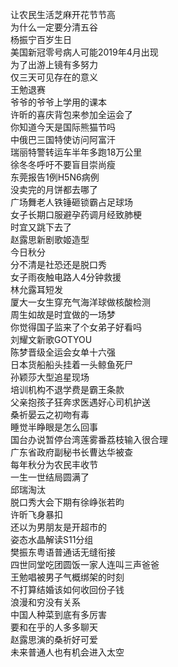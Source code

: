 让农民生活芝麻开花节节高  
为什么一定要分清五谷  
杨振宁百岁生日  
美国新冠零号病人可能2019年4月出现  
为了出游上镜有多努力  
仅三天可见存在的意义  
王勉退赛  
爷爷的爷爷上学用的课本  
许昕的喜庆背包来参加全运会了  
你知道今天是国际熊猫节吗  
中俄巴三国特使访问阿富汗  
瑞丽特警转运车半年多跑18万公里  
徐冬冬呼吁不要盲目崇尚瘦  
东莞报告1例H5N6病例  
没卖完的月饼都去哪了  
广场舞老人铁锤砸锁霸占足球场  
女子长期口服避孕药调月经致肺梗  
时宜又跳下去了  
赵露思新剧歌姬造型  
今日秋分  
分不清是社恐还是脱口秀  
女子雨夜触电路人4分钟救援  
林允露耳短发  
厦大一女生穿充气海洋球做核酸检测  
周生如故是时宜做的一场梦  
你觉得国子监来了个女弟子好看吗  
刘耀文新歌GOTYOU  
陈梦晋级全运会女单十六强  
日本货船船头挂着一头鲸鱼死尸  
孙颖莎大型追星现场  
培训机构不退学费是霸王条款  
父亲抱孩子狂奔求医遇好心司机护送  
桑祈晏云之初吻有毒  
睡觉半睁眼是怎么回事  
国台办说暂停台湾莲雾番荔枝输入很合理  
广东省政府副秘书长曹达华被查  
每年秋分为农民丰收节  
一生一世结局圆满了  
邱瑞淘汰  
脱口秀大会下期有徐峥张若昀  
许昕飞身暴扣  
还以为男朋友是开超市的  
姿态水晶解读S11分组  
樊振东粤语普通话无缝衔接  
四世同堂吃团圆饭一家人连叫三声爸爸  
王勉唱被男子气概绑架的时刻  
不打算结婚该如何收回份子钱  
浪漫和穷没有关系  
中国人种菜到底有多厉害  
要和在乎的人多多聊天  
赵露思演的桑祈好可爱  
未来普通人也有机会进入太空  
